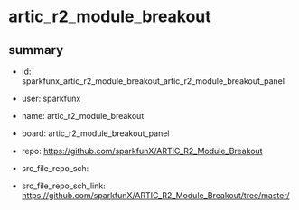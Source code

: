 # artic_r2_module_breakout
 
## summary 
* id: sparkfunx_artic_r2_module_breakout_artic_r2_module_breakout_panel
* user: sparkfunx
* name: artic_r2_module_breakout
* board: artic_r2_module_breakout_panel
* repo: https://github.com/sparkfunX/ARTIC_R2_Module_Breakout



* src_file_repo_sch: 
* src_file_repo_sch_link: https://github.com/sparkfunX/ARTIC_R2_Module_Breakout/tree/master/






